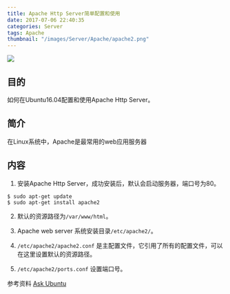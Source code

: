 ```yaml
---
title: Apache Http Server简单配置和使用
date: 2017-07-06 22:40:35
categories: Server
tags: Apache
thumbnail: "/images/Server/Apache/apache2.png"
---
```

![](/images/Server/Apache/apache2.png)

## 目的
如何在Ubuntu16.04配置和使用Apache Http Server。

<!--more-->

## 简介
在Linux系统中，Apache是最常用的web应用服务器

## 内容

1. 安装Apache Http Server，成功安装后，默认会启动服务器，端口号为80。
```
$ sudo apt-get update
$ sudo apt-get install apache2
```
2. 默认的资源路径为`/var/www/html`。

3. Apache web server 系统安装目录`/etc/apache2/`。

4. `/etc/apache2/apache2.conf` 是主配置文件，它引用了所有的配置文件，可以在这里设置默认的资源路径。

5. `/etc/apache2/ports.conf` 设置端口号。

参考资料
[Ask Ubuntu](https://help.ubuntu.com/lts/serverguide/httpd.html)
